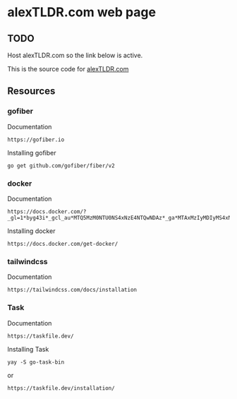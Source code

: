 # alexTLDR.com web page
## TODO 

Host alexTLDR.com so the link below is active.

This is the source code for [alexTLDR.com](https://alextldr.com/)

## Resources
### gofiber
Documentation
```
https://gofiber.io
```

Installing gofiber
```
go get github.com/gofiber/fiber/v2
```

### docker
Documentation
```
https://docs.docker.com/?_gl=1*byg43i*_gcl_au*MTQ5MzM0NTU0NS4xNzE4NTQwNDAz*_ga*MTAxMzIyMDIyMS4xNzA2ODYyODU4*_ga_XJWPQMJYHQ*MTcxODU0MDQwMi4zLjEuMTcxODU0MDQwNS41Ny4wLjA.
```

Installing docker
```
https://docs.docker.com/get-docker/
```

### tailwindcss
Documentation
```
https://tailwindcss.com/docs/installation
```

### Task
Documentation
```
https://taskfile.dev/
```

Installing Task
```
yay -S go-task-bin
```
or
```
https://taskfile.dev/installation/
```
